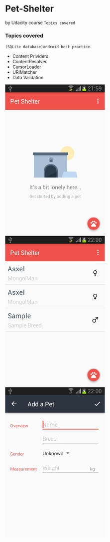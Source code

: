 # Pet-Shelter
by Udacity course
`Topics covered`


### Topics covered
`(SQLite database)android best practice.`
- Content Prividers
- ContentResolver
- CursorLoader
- URIMatcher
- Data Validation


![EmptyView](https://github.com/omidMirrajei/Pet-Shelter/blob/master/empty_view.png)
![CatalogActivity](https://github.com/omidMirrajei/Pet-Shelter/blob/master/catalog_activity.png)
![EditorActivity](https://github.com/omidMirrajei/Pet-Shelter/blob/master/editor_activity.png)

